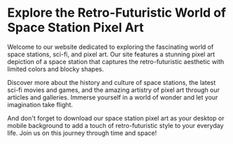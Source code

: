 <!--font:Poppins-->

# Explore the Retro-Futuristic World of Space Station Pixel Art

Welcome to our website dedicated to exploring the fascinating world of space stations, sci-fi, and pixel art. Our site features a stunning pixel art depiction of a space station that captures the retro-futuristic aesthetic with limited colors and blocky shapes.

Discover more about the history and culture of space stations, the latest sci-fi movies and games, and the amazing artistry of pixel art through our articles and galleries. Immerse yourself in a world of wonder and let your imagination take flight.

And don't forget to download our space station pixel art as your desktop or mobile background to add a touch of retro-futuristic style to your everyday life. Join us on this journey through time and space!

<!--

Write me markdown content of website with wallpaper:

"A pixel art depiction of a space station, with blocky shapes and limited colors that create a retro and futuristic feel."

The header of the page should not be copy of the text but rather a real content of the website which is using this wallpaper.


---


# Space Station Pixel Art Wallpaper

Welcome to our website featuring a stunning pixel art depiction of a space station. The wallpaper showcases blocky shapes and limited colors that create a unique retro and futuristic feel. 

Feel free to download and use this wallpaper for your desktop or mobile device. It's the perfect choice for anyone who loves sci-fi, retro gaming, or pixel art.

We hope you enjoy this wallpaper as much as we do!


---


Heading should not include word "wallpaper". The website should not be about the wallpaper itself, wallpaper is just a related background, rewrite whole content.


---


# Explore the Retro-Futuristic World of Space Station Pixel Art

Step into a world of retro-futuristic wonder with our stunning pixel art depiction of a space station. The limited colors and blocky shapes create a unique aesthetic that blends the past and the future in an exciting way.

Our website is dedicated to exploring this fascinating world of space stations, sci-fi, and pixel art. Browse our articles and galleries to discover more about the history and culture of space stations, the latest sci-fi movies and games, and the amazing artistry of pixel art.

And don't forget to download our space station pixel art as your desktop or mobile background to bring a touch of retro-futuristic style to your everyday life. Join us on this journey through time and space!


---


Heading is too long, rewrite whole content.


---


# Discover the Retro-Futuristic World of Space Station Pixel Art

Our website is dedicated to exploring the fascinating world of space stations, sci-fi, and pixel art. At the heart of our site is a stunning pixel art depiction of a space station, featuring limited colors and blocky shapes that create a unique aesthetic blending the past and the future.

Browse our articles and galleries to discover more about the history and culture of space stations, the latest sci-fi movies and games, and the amazing artistry of pixel art. Immerse yourself in a world of retro-futuristic wonder and let your imagination take flight.

And don't forget to download our space station pixel art as your desktop or mobile background to bring a touch of retro-futuristic style to your everyday life. Join us on this journey through time and space!


---


Heading is too long, rewrite whole content.


---


# Explore the Retro-Futuristic World of Space Station Pixel Art

Welcome to our website dedicated to exploring the fascinating world of space stations, sci-fi, and pixel art. Our site features a stunning pixel art depiction of a space station that captures the retro-futuristic aesthetic with limited colors and blocky shapes.

Discover more about the history and culture of space stations, the latest sci-fi movies and games, and the amazing artistry of pixel art through our articles and galleries. Immerse yourself in a world of wonder and let your imagination take flight.

And don't forget to download our space station pixel art as your desktop or mobile background to add a touch of retro-futuristic style to your everyday life. Join us on this journey through time and space!


---


Write me a Google font which is best fitting for the website.

Pick from the list:
- Barlow Condensed
- Roboto
- Exo 2
- Open Sans
- Montserrat
- Futura
- Dancing Script
- Poppins
- Lato
- Lobster
- Inter
- Orbitron
- Raleway
- Playfair Display
- Great Vibes
- IBM Plex Sans
- Alegreya


Write just the font name nothing else.


---


Poppins

-->
